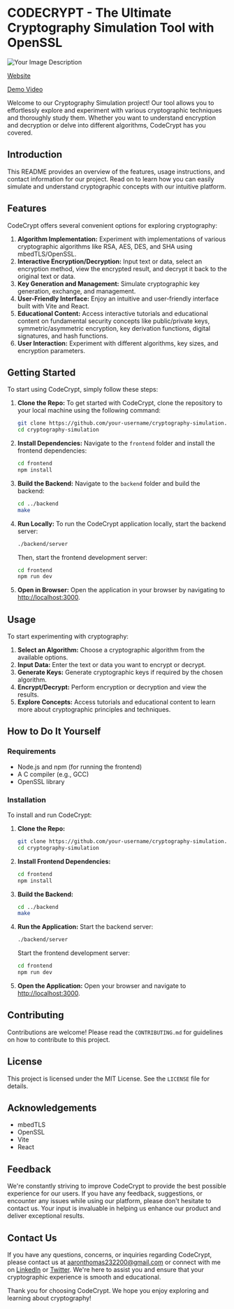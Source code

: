 
# CODECRYPT - The Ultimate Cryptography Simulation Tool with OpenSSL

![Your Image Description](https://drive.google.com/uc?id=1AaUX_aB_QV9QRvU1AmK5MdY_JN6qU-ST)

[Website](https://codecrypt-b591f.web.app/) 

[Demo Video]()

Welcome to our Cryptography Simulation project! Our tool allows you to effortlessly explore and experiment with various cryptographic techniques and thoroughly study them. Whether you want to understand encryption and decryption or delve into different algorithms, CodeCrypt has you covered.

## Introduction

This README provides an overview of the features, usage instructions, and contact information for our project. Read on to learn how you can easily simulate and understand cryptographic concepts with our intuitive platform.

## Features

CodeCrypt offers several convenient options for exploring cryptography:

1. **Algorithm Implementation:** Experiment with implementations of various cryptographic algorithms like RSA, AES, DES, and SHA using mbedTLS/OpenSSL.
2. **Interactive Encryption/Decryption:** Input text or data, select an encryption method, view the encrypted result, and decrypt it back to the original text or data.
3. **Key Generation and Management:** Simulate cryptographic key generation, exchange, and management.
4. **User-Friendly Interface:** Enjoy an intuitive and user-friendly interface built with Vite and React.
5. **Educational Content:** Access interactive tutorials and educational content on fundamental security concepts like public/private keys, symmetric/asymmetric encryption, key derivation functions, digital signatures, and hash functions.
6. **User Interaction:** Experiment with different algorithms, key sizes, and encryption parameters.

## Getting Started

To start using CodeCrypt, simply follow these steps:

1. **Clone the Repo:**
   To get started with CodeCrypt, clone the repository to your local machine using the following command:
   ```bash
   git clone https://github.com/your-username/cryptography-simulation.git
   cd cryptography-simulation
   ```

2. **Install Dependencies:**
   Navigate to the `frontend` folder and install the frontend dependencies:
   ```bash
   cd frontend
   npm install
   ```

3. **Build the Backend:**
   Navigate to the `backend` folder and build the backend:
   ```bash
   cd ../backend
   make
   ```

4. **Run Locally:**
   To run the CodeCrypt application locally, start the backend server:
   ```bash
   ./backend/server
   ```
   Then, start the frontend development server:
   ```bash
   cd frontend
   npm run dev
   ```

5. **Open in Browser:**
   Open the application in your browser by navigating to [http://localhost:3000](http://localhost:3000).

## Usage

To start experimenting with cryptography:

1. **Select an Algorithm:** Choose a cryptographic algorithm from the available options.
2. **Input Data:** Enter the text or data you want to encrypt or decrypt.
3. **Generate Keys:** Generate cryptographic keys if required by the chosen algorithm.
4. **Encrypt/Decrypt:** Perform encryption or decryption and view the results.
5. **Explore Concepts:** Access tutorials and educational content to learn more about cryptographic principles and techniques.

## How to Do It Yourself

### Requirements

- Node.js and npm (for running the frontend)
- A C compiler (e.g., GCC)
- OpenSSL library

### Installation

To install and run CodeCrypt:

1. **Clone the Repo:**
   ```bash
   git clone https://github.com/your-username/cryptography-simulation.git
   cd cryptography-simulation
   ```

2. **Install Frontend Dependencies:**
   ```bash
   cd frontend
   npm install
   ```

3. **Build the Backend:**
   ```bash
   cd ../backend
   make
   ```

4. **Run the Application:**
   Start the backend server:
   ```bash
   ./backend/server
   ```
   Start the frontend development server:
   ```bash
   cd frontend
   npm run dev
   ```

5. **Open the Application:**
   Open your browser and navigate to [http://localhost:3000](http://localhost:3000).

## Contributing

Contributions are welcome! Please read the `CONTRIBUTING.md` for guidelines on how to contribute to this project.

## License

This project is licensed under the MIT License. See the `LICENSE` file for details.

## Acknowledgements

- mbedTLS
- OpenSSL
- Vite
- React

## Feedback

We're constantly striving to improve CodeCrypt to provide the best possible experience for our users. If you have any feedback, suggestions, or encounter any issues while using our platform, please don't hesitate to contact us. Your input is invaluable in helping us enhance our product and deliver exceptional results.

## Contact Us

If you have any questions, concerns, or inquiries regarding CodeCrypt, please contact us at [aaronthomas232200@gmail.com](mailto:aaronthomas232200@gmail.com) or connect with me on [LinkedIn](https://www.linkedin.com/in/aaron-thomas-blessen-390200214/) or [Twitter](https://twitter.com/aaron_blessen). We're here to assist you and ensure that your cryptographic experience is smooth and educational.

Thank you for choosing CodeCrypt. We hope you enjoy exploring and learning about cryptography!
